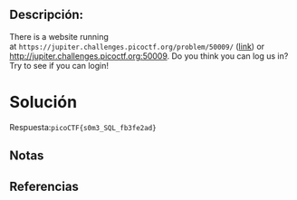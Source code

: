 ## Descripción:
There is a website running at `https://jupiter.challenges.picoctf.org/problem/50009/` ([link](https://jupiter.challenges.picoctf.org/problem/50009/)) or http://jupiter.challenges.picoctf.org:50009. Do you think you can log us in? Try to see if you can login!

# Solución


Respuesta:`picoCTF{s0m3_SQL_fb3fe2ad}`
## Notas

## Referencias
 